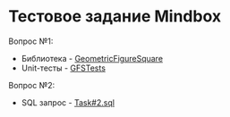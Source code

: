 # Тестовое задание Mindbox
Вопрос №1:
<ul>
    <li>Библиотека - <a href="https://github.com/vados62625/MindboxTask/tree/master/GeometricFigureSquare">GeometricFigureSquare</a></li>
    <li>Unit-тесты - <a href="https://github.com/vados62625/MindboxTask/tree/master/GFSTests">GFSTests</a></li>
</ul>
Вопрос №2:
<ul>
    <li>SQL запрос - <a href="https://github.com/vados62625/MindboxTask/blob/master/Task%232.sql">Task#2.sql</a></li>    
</ul>
